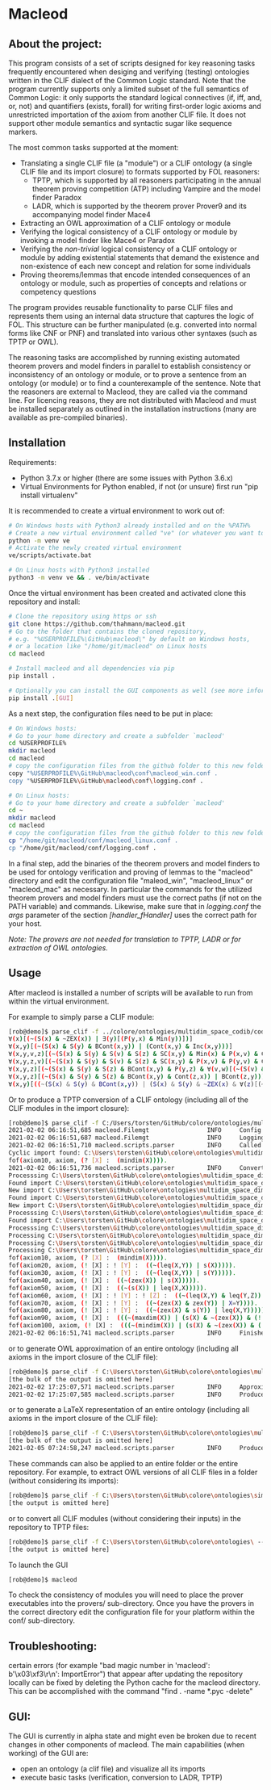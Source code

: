 Macleod
======================================================

About the project:
------------------

This program consists of a set of scripts designed for key reasoning tasks frequently encountered when desiging and verifying (testing) ontologies written in the CLIF dialect of the Common Logic standard. Note that the program currently supports only a limited subset of the full semantics of Common Logic: it only supports the standard logical connectives (if, iff, and, or, not) and quantifiers (exists, forall) for writing first-order logic axioms and unrestricted importation of the axiom from another CLIF file. It does not support other module semantics  and syntactic sugar like sequence markers. 

The most common tasks supported at the moment:
* Translating a single CLIF file (a "module") or a CLIF ontology (a single CLIF file and its import closure) to formats supported by FOL reasoners: 
    * TPTP, which is supported by all reasoners participating in the annual theorem proving competition (ATP) including Vampire and the model finder Paradox 
    * LADR, which is supported by the theorem prover Prover9 and its accompanying model finder Mace4
* Extracting an OWL approximation of a CLIF ontology or module 
* Verifying the logical consistency of a CLIF ontology or module by invoking a model finder like Mace4 or Paradox
* Verifying the *non-trivial* logical consistency of a CLIF ontology or module by adding existential statements that demand the existence and non-existence of each new concept and relation for some individuals
* Proving theorems/lemmas that encode intended consequences of an ontology or module, such as properties of concepts and relations or competency questions

The program provides reusable functionality to parse CLIF files and represents them using an internal data structure that captures the logic of FOL. This structure can be further manipulated (e.g. converted into normal forms like CNF or PNF) and translated into various other syntaxes (such as TPTP or OWL). 

The reasoning tasks are accomplished by running existing automated theorem provers and model finders in parallel to establish consistency or inconsistency of an ontology or module, or to prove a sentence from an ontology (or module) or to find a counterexample of the sentence. Note that the reasoners are external to Macleod, they are called via the command line. For licencing reasons, they are not distributed with Macleod and must be installed separately as outlined in the installation instructions (many are available as pre-compiled binaries).


Installation
------------

Requirements: 
* Python 3.7.x or higher (there are some issues with Python 3.6.x)
* Virtual Environments for Python enabled, if not (or unsure) first run "pip install virtualenv"

It is recommended to create a virtual environment to work out of:

```bash
# On Windows hosts with Python3 already installed and on the %PATH%
# Create a new virtual environment called "ve" (or whatever you want to name it)
python -m venv ve
# Activate the newly created virtual environment
ve/scripts/activate.bat
```

```bash
# On Linux hosts with Python3 installed 
python3 -m venv ve && . ve/bin/activate
```

Once the virtual environment has been created and activated clone this repository and install:

```bash
# Clone the repository using https or ssh
git clone https://github.com/thahmann/macleod.git
# Go to the folder that contains the cloned repository,
# e.g. "%USERPROFILE%\GitHub\macleod\" by default on Windows hosts,
# or a location like "/home/git/macleod" on Linux hosts
cd macleod

# Install macleod and all dependencies via pip
pip install .

# Optionally you can install the GUI components as well (see more information about the GUI alpha version below)
pip install .[GUI]
```

As a next step, the configuration files need to be put in place:

```bash
# On Windows hosts:
# Go to your home directory and create a subfolder `macleod'
cd %USERPROFILE%
mkdir macleod
cd macleod
# copy the configuration files from the github folder to this new folder 
copy "%USERPROFILE%\GitHub\macleod\conf\macleod_win.conf .
copy "%USERPROFILE%\GitHub\macleod\conf\logging.conf .
```


```bash
# On Linux hosts:
# Go to your home directory and create a subfolder `macleod'
cd ~
mkdir macleod
cd macleod
# copy the configuration files from the github folder to this new folder 
cp "/home/git/macleod/conf/macleod_linux.conf .
cp "/home/git/macleod/conf/logging.conf .
```

In a final step, add the binaries of the theorem provers and model finders to be used for ontology verification and proving of lemmas to the "macleod" directory and edit the configuration file "maleod_win", "macleod_linux" or "macleod_mac" as necessary. In particular the commands for the utilized theorem provers and model finders must use the correct paths (if not on the PATH variable) and commands. Likewise, make sure that in *logging.conf* the *args* parameter of the section *[handler_fHandler]* uses the correct path for your host.

*Note: The provers are not needed for translation to TPTP, LADR or for extraction of OWL ontologies.*


Usage
-----

After macleod is installed a number of scripts will be available to run from within the virtual environment.

For example to simply parse a CLIF module:

```bash
[rob@demo]$ parse_clif -f ../colore/ontologies/multidim_space_codib/codib_down.clif 
∀(x)[(~(S(x) & ~ZEX(x)) | ∃(y)[(P(y,x) & Min(y))])]
∀(x,y)[(~(S(x) & S(y) & BCont(x,y)) | (Cont(x,y) & Inc(x,y)))]
∀(x,y,v,z)[(~(S(x) & S(y) & S(v) & S(z) & SC(x,y) & Min(x) & P(x,v) & Cont(y,v) & Cont(z,x) & Cont(z,y)) | BCont(z,x))]
∀(x,y,z,v)[(~(S(x) & S(y) & S(v) & S(z) & SC(x,y) & P(x,v) & P(y,v) & Cont(z,x) & Cont(z,y) & Covers(v,z)) | ~BCont(z,v))]
∀(x,y,z)[(~(S(x) & S(y) & S(z) & BCont(x,y) & P(y,z) & ∀(v,w)[(~(S(v) & S(w) & P(v,z) & ~PO(v,y) & P(w,x)) | ~Cont(w,v))]) | BCont(x,z))]
∀(x,y,z)[(~(S(x) & S(y) & S(z) & BCont(x,y) & Cont(z,x)) | BCont(z,y))]
∀(x,y)[((~(S(x) & S(y) & BCont(x,y)) | (S(x) & S(y) & ~ZEX(x) & ∀(z)[(~(P(z,x) & Min(z)) | BCont(z,y))])) & (~(S(x) & S(y) & ~ZEX(x) & ∀(z)[(~(P(z,x) & Min(z)) | BCont(z,y))]) | (S(x) & S(y) & BCont(x,y))))]
```
Or to produce a TPTP conversion of a CLIF ontology (including all of the CLIF modules in the import closure):

```bash
[rob@demo]$ parse_clif -f C:/Users/torsten/GitHub/colore/ontologies/multidim_space_dim/dim_prime_linear.clif --tptp --resolve
2021-02-02 06:16:51,685 macleod.Filemgt                INFO     Config file read: C:\Users\torsten\macleod\macleod_win.conf
2021-02-02 06:16:51,687 macleod.Filemgt                INFO     Logging configuration file read: C:\Users\torsten\macleod\logging.conf
2021-02-02 06:16:51,710 macleod.scripts.parser         INFO     Called script parse_clif
Cyclic import found: C:\Users\torsten\GitHub\colore\ontologies\multidim_space_dim\definitions\min_max_dim.clif imports http://colore.oor.net/multidim_space_dim/dim_prime_linear_unbounded.clif
fof(axiom10, axiom, (? [X] :  (mindim(X)))).
2021-02-02 06:16:51,736 macleod.scripts.parser         INFO     Converting C:\Users\torsten\GitHub\colore\ontologies\multidim_space_dim\dim_prime_linear.clif to TPTP format
Processsing C:\Users\torsten\GitHub\colore\ontologies\multidim_space_dim\dim_prime_linear.clif
Found import C:\Users\torsten\GitHub\colore\ontologies\multidim_space_dim\dim_prime_linear_unbounded.clif
New import C:\Users\torsten\GitHub\colore\ontologies\multidim_space_dim\dim_prime_linear_unbounded.clif
Found import C:\Users\torsten\GitHub\colore\ontologies\multidim_space_dim\definitions\min_max_dim.clif
New import C:\Users\torsten\GitHub\colore\ontologies\multidim_space_dim\definitions\min_max_dim.clif
Processsing C:\Users\torsten\GitHub\colore\ontologies\multidim_space_dim\definitions\min_max_dim.clif
Found import C:\Users\torsten\GitHub\colore\ontologies\multidim_space_dim\dim_prime_linear_unbounded.clif
Processsing C:\Users\torsten\GitHub\colore\ontologies\multidim_space_dim\dim_prime_linear_unbounded.clif
Processing C:\Users\torsten\GitHub\colore\ontologies\multidim_space_dim\dim_prime_linear.clif
Processing C:\Users\torsten\GitHub\colore\ontologies\multidim_space_dim\dim_prime_linear_unbounded.clif
Processing C:\Users\torsten\GitHub\colore\ontologies\multidim_space_dim\definitions\min_max_dim.clif
fof(axiom10, axiom, (? [X] :  (mindim(X)))).
fof(axiom20, axiom, (! [X] : ! [Y] :  ((~(leq(X,Y)) | s(X))))).
fof(axiom30, axiom, (! [X] : ! [Y] :  ((~(leq(X,Y)) | s(Y))))).
fof(axiom40, axiom, (! [X] :  ((~(zex(X)) | s(X))))).
fof(axiom50, axiom, (! [X] :  ((~(s(X)) | leq(X,X))))).
fof(axiom60, axiom, (! [X] : ! [Y] : ! [Z] :  ((~(leq(X,Y) & leq(Y,Z)) | leq(X,Z))))).
fof(axiom70, axiom, (! [X] : ! [Y] :  ((~(zex(X) & zex(Y)) | X=Y)))).
fof(axiom80, axiom, (! [X] : ! [Y] :  ((~(zex(X) & s(Y)) | leq(X,Y))))).
fof(axiom90, axiom, (! [X] :  (((~(maxdim(X)) | (s(X) & ~(zex(X)) & (! [Y] :  ((~(s(Y)) | leq(Y,X)))))) & (~(s(X) & ~(zex(X)) & (! [Y] :  ((~(s(Y)) | leq(Y,X))))) | maxdim(X)))))).
fof(axiom100, axiom, (! [X] :  (((~(mindim(X)) | (s(X) & ~(zex(X)) & (! [Y] :  ((~(s(Y) & ~(zex(Y))) | leq(X,Y)))))) & (~(s(X) & ~(zex(X)) & (! [Y] :  ((~(s(Y) & ~(zex(Y))) | leq(X,Y))))) | mindim(X)))))).
2021-02-02 06:16:51,741 macleod.scripts.parser         INFO     Finished writing TPTP file C:\Users\torsten\GitHub\colore\ontologies\multidim_space_dim\conversions\dim_prime_linear.all.tptp
```

or to generate OWL approximation of an entire ontology (including all axioms in the import closure of the CLIF file):

```bash
[rob@demo]$ parse_clif -f C:\Users\torsten\GitHub\colore\ontologies\multidim_space_codib\codib_simple_curves.clif --owl --resolve
[the bulk of the output is omitted here]
2021-02-02 17:25:07,571 macleod.scripts.parser         INFO     Approximating C:\Users\torsten\GitHub\colore\ontologies\multidim_space_codib\codib_simple_curves.clif as an OWL ontology
2021-02-02 17:25:07,585 macleod.scripts.parser         INFO     Produced OWL file C:\Users\torsten\GitHub\colore\ontologies\multidim_space_codib\owl\codib_simple_curves.all.owl
```

or to generate a LaTeX representation of an entire ontology (including all axioms in the import closure of the CLIF file):

```bash
[rob@demo]$ parse_clif -f C:\Users\torsten\GitHub\colore\ontologies\multidim_space_physcont\fullphyscont_full.clif --latex --resolve --enum
[the bulk of the output is omitted here]
2021-02-05 07:24:58,247 macleod.scripts.parser         INFO     Produced LaTeX file C:\Users\torsten\GitHub\colore\ontologies\multidim_space_physcont\latex\fullphyscont_full.all.tex
```

These commands can also be applied to an entire folder or the entire repository. For example, to extract OWL versions of all CLIF files in a folder (without considering its imports):

```bash
[rob@demo]$ parse_clif -f C:\Users\torsten\GitHub\colore\ontologies\simple_features\ --owl
[the output is omitted here]
```

or to convert all CLIF modules (without considering their inputs) in the repository to TPTP files:

```bash
[rob@demo]$ parse_clif -f C:\Users\torsten\GitHub\colore\ontologies\ --tptp
[the output is omitted here]
```



To launch the GUI
```bash
[rob@demo]$ macleod
```

To check the consistency of modules you will need to place the prover executables into the provers/ sub-directory. Once you have the provers in the correct directory edit the configuration file for your platform within the conf/ sub-directory. 


Troubleshooting:
----------------

certain errors (for example "bad magic number in 'macleod': b'\x03\xf3\r\n': ImportError") that appear after updating the repository locally can be fixed by deleting the Python cache for the macleod directory. This can be accomplished with the command "find . -name \*.pyc -delete"


GUI:
----

The GUI is currently in alpha state and might even be broken due to recent changes in other components of macleod.
The main capabilities (when working) of the GUI are:
* open an ontology (a clif file) and visualize all its imports
* execute basic tasks (verification, conversion to LADR, TPTP)
